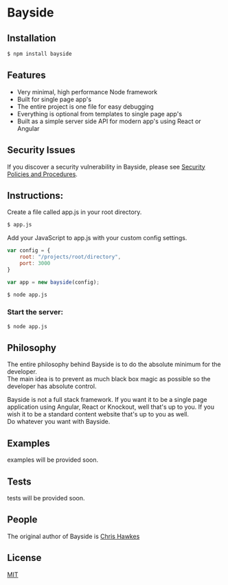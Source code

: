 # Bayside

## Installation

```bash
$ npm install bayside
```

## Features

  * Very minimal, high performance Node framework
  * Built for single page app's
  * The entire project is one file for easy debugging
  * Everything is optional from templates to single page app's
  * Built as a simple server side API for modern app's using React or Angular
  
## Security Issues

  If you discover a security vulnerability in Bayside, please see [Security Policies and Procedures](Security.md).

## Instructions:

  Create a file called app.js in your root directory.

```bash
$ app.js
```
  
  Add your JavaScript to app.js with your custom config settings.

```js
var config = {
    root: "/projects/root/directory",
    port: 3000
}

var app = new bayside(config);
```

```bash
$ node app.js
```


### Start the server:

```bash
$ node app.js
```

## Philosophy

  The entire philosophy behind Bayside is to do the absolute minimum for the developer.  
  The main idea is to prevent as much black box magic as possible so the developer has 
  absolute control. 

  Bayside is not a full stack framework.   If you want it to be a single page 
  application using Angular, React or Knockout, well that's up to you.  If 
  you wish it to be a standard content website that's up to you as well.   
  Do whatever you want with Bayside.
  
## Examples

  examples will be provided soon.
  
## Tests

  tests will be provided soon.
  
## People

The original author of Bayside is [Chris Hawkes](https://github.com/chawk)

## License

  [MIT](LICENSE)

